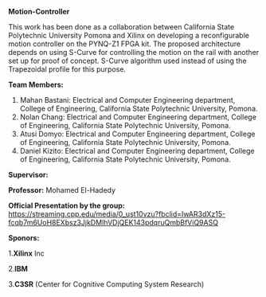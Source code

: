 **Motion-Controller**

This work has been done as a collaboration between California State Polytechnic University Pomona and Xilinx on developing a reconfigurable motion controller on the PYNQ-Z1 FPGA kit. The proposed architecture depends on using S-Curve for controlling the motion on the rail with another set up for proof of concept. S-Curve algorithm used instead of using the Trapezoidal profile for this purpose. 

**Team Members:**

1. Mahan Bastani: Electrical and Computer Engineering department, College of Engineering, California State Polytechnic University, Pomona.  
2. Nolan Chang: Electrical and Computer Engineering department, College of Engineering, California State Polytechnic University, Pomona.  
3. Atusi Domyo: Electrical and Computer Engineering department, College of Engineering, California State Polytechnic University, Pomona.  
4. Daniel Kizito: Electrical and Computer Engineering department, College of Engineering, California State Polytechnic University, Pomona.  
    
**Supervisor:**

**Professor:** Mohamed El-Hadedy 

**Official Presentation by the group:**
https://streaming.cpp.edu/media/0_ust10vzu?fbclid=IwAR3dXz15-fcqb7m6UoH8EXbsz3JjkDMIhVDjQEK143pdqruQmbBfViQ9ASQ 

**Sponors:**

1.**Xilinx** Inc

2.**IBM** 

3.**C3SR** (Center for Cognitive Computing System Research)
